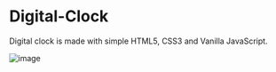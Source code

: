 # Digital-Clock

Digital clock is made with simple HTML5, CSS3 and Vanilla JavaScript.

![image](https://user-images.githubusercontent.com/104829819/191983428-e098530f-a642-4c22-81ff-876c364e0f65.png)
